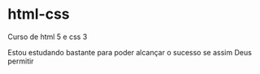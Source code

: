 # html-css
 Curso de html 5 e css 3

Estou estudando bastante para poder alcançar o sucesso se assim Deus permitir